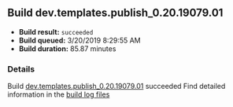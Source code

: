 ## Build dev.templates.publish_0.20.19079.01
- **Build result:** `succeeded`
- **Build queued:** 3/20/2019 8:29:55 AM
- **Build duration:** 85.87 minutes
### Details
Build [dev.templates.publish_0.20.19079.01](https://winappstudio.visualstudio.com/web/build.aspx?pcguid=a4ef43be-68ce-4195-a619-079b4d9834c2&builduri=vstfs%3a%2f%2f%2fBuild%2fBuild%2f27310) succeeded
Find detailed information in the [build log files](https://uwpctdiags.blob.core.windows.net/buildlogs/dev.templates.publish_0.20.19079.01_logs.zip)
